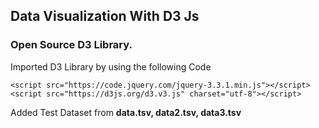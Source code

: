 ## Data Visualization With D3 Js
### Open Source D3 Library.
 Imported D3 Library by using the following Code 

```
<script src="https://code.jquery.com/jquery-3.3.1.min.js"></script>
<script src="https://d3js.org/d3.v3.js" charset="utf-8"></script>
```

Added Test Dataset from **data.tsv, data2.tsv, data3.tsv**

